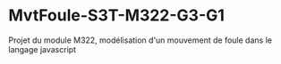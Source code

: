 # MvtFoule-S3T-M322-G3-G1
Projet du module M322, modélisation d'un mouvement de foule dans le langage javascript
